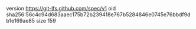 version https://git-lfs.github.com/spec/v1
oid sha256:56c4c94d683aaec175b72b239418e767b5284846e0745e76bbdf9db1e169ae85
size 159
